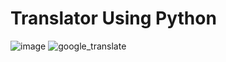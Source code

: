 # Translator Using Python
![image](https://user-images.githubusercontent.com/62868878/108952227-28181580-768f-11eb-8f80-fd4cfe5d2d53.png)
![google_translate](https://user-images.githubusercontent.com/62868878/108952602-c5734980-768f-11eb-8010-a955da4d08fd.gif)


